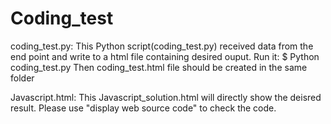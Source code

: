 # Coding_test

coding_test.py:
This Python script(coding_test.py) received data from the end point and write to a html file containing desired ouput.
Run it:
$ Python coding_test.py
Then coding_test.html file should be created in the same folder


Javascript.html:
This Javascript_solution.html will directly show the deisred result.
Please use "display web source code" to check the code.
